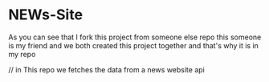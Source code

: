 # NEWs-Site 
As you can see that I fork this project from someone else repo 
this someone is my friend and we both created this project together 
and that's why it is in my repo 

// in This repo we fetches the data from a news website api 
